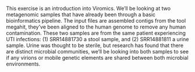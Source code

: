 This exercise is an introduction into Viromics. We’ll be looking at two metagenomic samples that have already been through a basic bioinformatics pipeline. The input files are assembled contigs from the tool megahit, they’ve been aligned to the human genome to remove any human contamination. These two samples are from the same patient experiencing UTI infections: (1) SRR14881730 a stool sample, and (2) SRR14881811 a urine sample. Urine was thought to be sterile, but research has found that there are distinct microbial communities, we’ll be looking into both samples to see if any virions or mobile genetic elements are shared between both microbial environments. 
